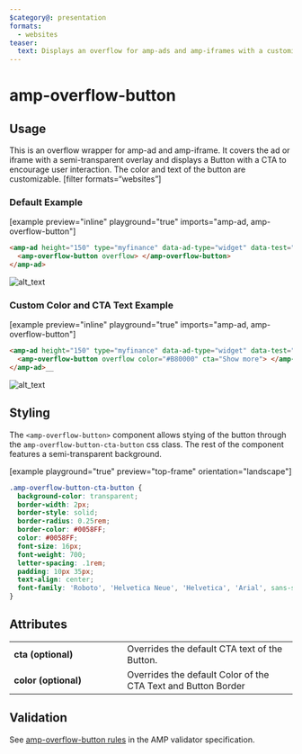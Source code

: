```yaml
---
$category@: presentation
formats:
  - websites
teaser:
  text: Displays an overflow for amp-ads and amp-iframes with a customizable button.
---
```


<!--
Copyright 2021 The AMP HTML Authors. All Rights Reserved.

Licensed under the Apache License, Version 2.0 (the "License");
you may not use this file except in compliance with the License.
You may obtain a copy of the License at

      http://www.apache.org/licenses/LICENSE-2.0

Unless required by applicable law or agreed to in writing, software
distributed under the License is distributed on an "AS-IS" BASIS,
WITHOUT WARRANTIES OR CONDITIONS OF ANY KIND, either express or implied.
See the License for the specific language governing permissions and
limitations under the License.
-->

# amp-overflow-button

## Usage

This is an overflow wrapper for amp-ad and amp-iframe. It covers the ad or iframe with a semi-transparent overlay and displays a Button with a CTA to encourage user interaction. The color and text of the button are customizable.
[filter formats=“websites”]

### Default Example

[example preview="inline" playground="true" imports="amp-ad, amp-overflow-button"]

```html
<amp-ad height="150" type="myfinance" data-ad-type="widget" data-test="true">
  <amp-overflow-button overflow> </amp-overflow-button>
</amp-ad>
```

![alt_text](images/default_color_cta.png 'image_tooltip')

### Custom Color and CTA Text Example

[example preview="inline" playground="true" imports="amp-ad, amp-overflow-button"]

```html
<amp-ad height="150" type="myfinance" data-ad-type="widget" data-test="true">
  <amp-overflow-button overflow color="#B80000" cta="Show more"> </amp-overflow-button>
</amp-ad>__
```

![alt_text](images/custom_color_cta.png 'image_tooltip')

## Styling
The `<amp-overflow-button>` component allows stying of the button through the `amp-overflow-button-cta-button` css class.  The rest of the component features a semi-transparent background.

[example playground="true" preview="top-frame" orientation="landscape"]

```css
.amp-overflow-button-cta-button {
  background-color: transparent;
  border-width: 2px;
  border-style: solid;
  border-radius: 0.25rem;
  border-color: #0058FF;
  color: #0058FF;
  font-size: 16px;
  font-weight: 700;
  letter-spacing: .1rem;
  padding: 10px 35px;
  text-align: center;
  font-family: 'Roboto', 'Helvetica Neue', 'Helvetica', 'Arial', sans-serif;
}
```

## Attributes

<table>
  <tr>
    <td width="40%"><strong>cta (optional)</strong></td>
    <td>Overrides the default CTA text of the Button</a>.</td>
  </tr>
  <tr>
    <td width="40%"><strong>color (optional)</strong></td>
    <td>Overrides the default Color of the CTA Text and Button Border</td>
  </tr>
</table>

## Validation

See [amp-overflow-button rules](https://github.com/ampproject/amphtml/blob/master/extensions/amp-overflow-button/validator-amp-overflow-button.protoascii) in the AMP validator specification.
